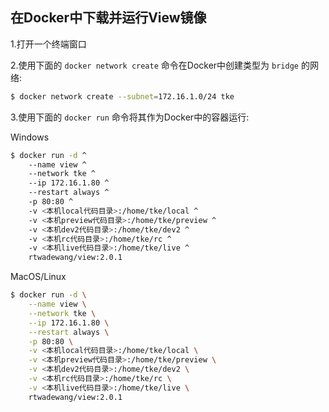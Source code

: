 
## 在Docker中下载并运行View镜像

1.打开一个终端窗口

2.使用下面的 `docker network create` 命令在Docker中创建类型为 `bridge` 的网络:
```sh
$ docker network create --subnet=172.16.1.0/24 tke
```

3.使用下面的 `docker run` 命令将其作为Docker中的容器运行:

Windows
```sh
$ docker run -d ^
    --name view ^
    --network tke ^
    --ip 172.16.1.80 ^
    --restart always ^
    -p 80:80 ^
    -v <本机local代码目录>:/home/tke/local ^
    -v <本机preview代码目录>:/home/tke/preview ^
    -v <本机dev2代码目录>:/home/tke/dev2 ^
    -v <本机rc代码目录>:/home/tke/rc ^
    -v <本机live代码目录>:/home/tke/live ^
    rtwadewang/view:2.0.1
```

MacOS/Linux
```sh
$ docker run -d \
    --name view \
    --network tke \
    --ip 172.16.1.80 \
    --restart always \
    -p 80:80 \
    -v <本机local代码目录>:/home/tke/local \
    -v <本机preview代码目录>:/home/tke/preview \
    -v <本机dev2代码目录>:/home/tke/dev2 \
    -v <本机rc代码目录>:/home/tke/rc \
    -v <本机live代码目录>:/home/tke/live \
    rtwadewang/view:2.0.1
```
